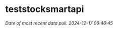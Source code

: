 
<!-- README.md is generated from README.Rmd. Please edit that file -->

# teststocksmartapi

*Date of most recent data pull: 2024-12-17 06:46:45*
